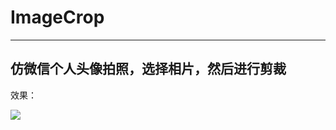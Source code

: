 # ImageCrop
----------------
仿微信个人头像拍照，选择相片，然后进行剪裁
----------------

效果：

![](https://github.com/jiangjiangwei/picture/raw/master/Gifpicture/b.gif)


